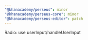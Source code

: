 ```yaml
---
"@khanacademy/perseus": minor
"@khanacademy/perseus-core": minor
"@khanacademy/perseus-editor": patch
---
```


Radio: use userInput/handleUserInput
